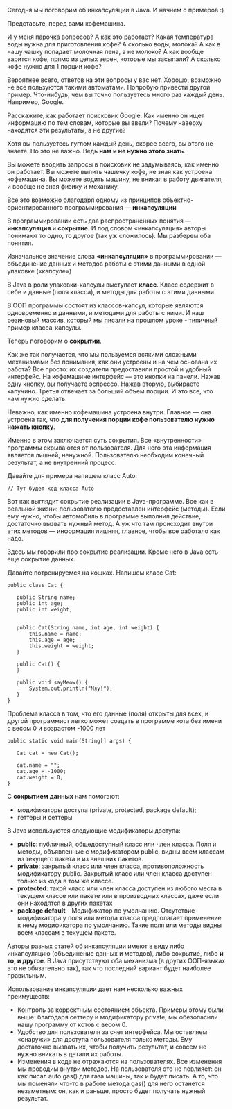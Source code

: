 Сегодня мы поговорим об инкапсуляции в Java.
И начнем с примеров :)

Представьте, перед вами кофемашина.

И у меня парочка вопросов? А как это работает? Какая температура воды нужна для приготовления кофе? А сколько воды, молока? А как в нашу чашку попадает молочная пена, а не молоко? А как вообще варится кофе, прямо из целых зерен, которые мы засыпали? А сколько кофе нужно для 1 порции кофе?

Вероятнее всего, ответов на эти вопросы у вас нет. Хорошо, возможно не все пользуются такими автоматами. Попробую привести другой пример. Что-нибудь, чем вы точно пользуетесь много раз каждый день.
Например, Google.

Расскажите, как работает поисковик Google. Как именно он ищет информацию по тем словам, которые вы ввели? Почему наверху находятся эти результаты, а не другие?

Хотя вы пользуетесь гуглом каждый день, скорее всего, вы этого не знаете. Но это не важно. Ведь **нам и не нужно этого знать**.

Вы можете вводить запросы в поисковик не задумываясь, как именно он работает. Вы можете выпить чашечку кофе, не зная как устроена кофемашина. Вы можете водить машину, не вникая в работу двигателя, и вообще не зная физику и механику.

Все это возможно благодаря одному из принципов объектно-ориентированного программирования — **инкапсуляции**

В программировании есть два распространенных понятия — **инкапсуляция** и **сокрытие**. И под словом «инкапсуляция» авторы понимают то одно, то другое (так уж сложилось).
Мы разберем оба понятия.

Изначальное значение слова **«инкапсуляция»** в программировании — объединение данных и методов работы с этими данными в одной упаковке («капсуле»)

В Java в роли упаковки-капсулы выступает **класс**. Класс содержит в себе и данные (поля класса), и методы для работы с этими данными.

В ООП программы состоят из классов-капсул, которые являются одновременно и данными, и методами для работы с ними. И наш резиновый массив, который мы писали на прошлом уроке - типичный пример класса-капсулы.

Теперь поговорим о **сокрытии**.

Как же так получается, что мы пользуемся всякими сложными механизмами без понимания, как они устроены и на чем основана их работа? Все просто: их создатели предоставили простой и удобный интерфейс.
На кофемашине интерфейс — это кнопки на панели. Нажав одну кнопку, вы получаете эспрессо. Нажав вторую, выбираете капучино. Третья отвечает за больший объем порции. И это все, что нам нужно сделать.

Неважно, как именно кофемашина устроена внутри. Главное — она устроена так, что **для получения порции кофе пользователю нужно нажать кнопку**.

Именно в этом заключается суть сокрытия. Все «внутренности» программы скрываются от пользователя. Для него эта информация является лишней, ненужной. Пользователю необходим конечный результат, а не внутренний процесс.

Давайте для примера напишем класс Auto:

```
// Тут будет код класса Auto

```

Вот как выглядит сокрытие реализации в Java-программе. Все как в реальной жизни: пользователю предоставлен интерфейс (методы). Если ему нужно, чтобы автомобиль в программе выполнил действие, достаточно вызвать нужный метод. А уж что там происходит внутри этих методов — информация лишняя, главное, чтобы все работало как надо.

Здесь мы говорили про сокрытие реализации. Кроме него в Java есть еще сокрытие данных.

Давайте потренируемся на кошках. Напишем класс Cat:

```
public class Cat {
   
   public String name;
   public int age;
   public int weight;


   public Cat(String name, int age, int weight) {
       this.name = name;
       this.age = age;
       this.weight = weight;
   }

   public Cat() {
   }

   public void sayMeow() {
       System.out.println("Мяу!");
   }
}
```

Проблема класса в том, что его данные (поля) открыты для всех, и другой программист легко может создать в программе кота без имени с весом 0 и возрастом -1000 лет

```
public static void main(String[] args) {
  
   Cat cat = new Cat();

   cat.name = "";
   cat.age = -1000;
   cat.weight = 0;
}
```

С **сокрытием данных** нам помогают:

- модификаторы доступа (private, protected, package default); 
- геттеры и сеттеры

В Java используются следующие модификаторы доступа:

- **public**: публичный, общедоступный класс или член класса. Поля и методы, объявленные с модификатором public, видны всем классам из текущего пакета и из внешних пакетов. 
- **private**: закрытый класс или член класса, противоположность модификатору public. Закрытый класс или член класса доступен только из кода в том же классе. 
- **protected**: такой класс или член класса доступен из любого места в текущем классе или пакете или в производных классах, даже если они находятся в других пакетах
- **package default** - Модификатор по умолчанию. Отсутствие модификатора у поля или метода класса предполагает применение к нему модификатора по умолчанию. Такие поля или методы видны всем классам в текущем пакете.

Авторы разных статей об инкапсуляции имеют в виду либо инкапсуляцию (объединение данных и методов), либо сокрытие, либо **и то, и другое**. В Java присутствуют оба механизма (в других ООП-языках это не обязательно так), так что последний вариант будет наиболее правильным.

Использование инкапсуляции дает нам несколько важных преимуществ:

- Контроль за корректным состоянием объекта. Примеры этому были выше: благодаря сеттеру и модификатору private, мы обезопасили нашу программу от котов с весом 0.
- Удобство для пользователя за счет интерфейса. Мы оставляем «снаружи» для доступа пользователя только методы. Ему достаточно вызвать их, чтобы получить результат, и совсем не нужно вникать в детали их работы. 
- Изменения в коде не отражаются на пользователях. Все изменения мы проводим внутри методов. На пользователя это не повлияет: он как писал auto.gas() для газа машины, так и будет писать. А то, что мы поменяли что-то в работе метода gas() для него останется незаметным: он, как и раньше, просто будет получать нужный результат.












